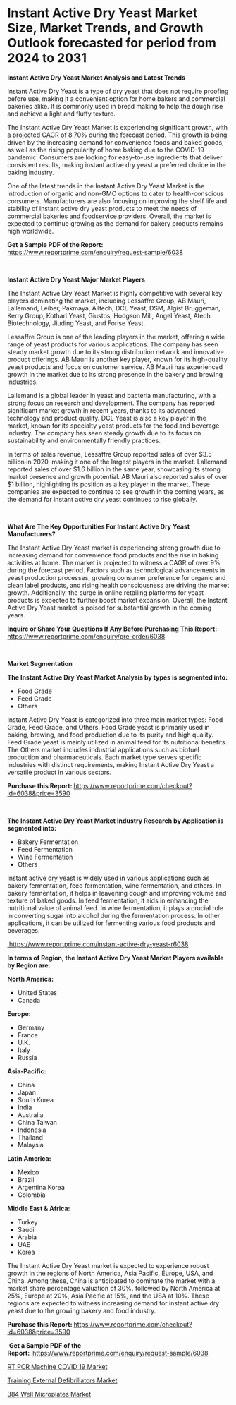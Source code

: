 <p><h1>Instant Active Dry Yeast Market Size, Market Trends, and Growth Outlook forecasted for period from 2024 to 2031</h1></p><p><strong>Instant Active Dry Yeast Market Analysis and Latest Trends</strong></p>
<p><p>Instant Active Dry Yeast is a type of dry yeast that does not require proofing before use, making it a convenient option for home bakers and commercial bakeries alike. It is commonly used in bread making to help the dough rise and achieve a light and fluffy texture.</p><p>The Instant Active Dry Yeast Market is experiencing significant growth, with a projected CAGR of 8.70% during the forecast period. This growth is being driven by the increasing demand for convenience foods and baked goods, as well as the rising popularity of home baking due to the COVID-19 pandemic. Consumers are looking for easy-to-use ingredients that deliver consistent results, making instant active dry yeast a preferred choice in the baking industry.</p><p>One of the latest trends in the Instant Active Dry Yeast Market is the introduction of organic and non-GMO options to cater to health-conscious consumers. Manufacturers are also focusing on improving the shelf life and stability of instant active dry yeast products to meet the needs of commercial bakeries and foodservice providers. Overall, the market is expected to continue growing as the demand for bakery products remains high worldwide.</p></p>
<p><strong>Get a Sample PDF of the Report:&nbsp;</strong> <a href="https://www.reportprime.com/enquiry/request-sample/6038">https://www.reportprime.com/enquiry/request-sample/6038</a></p>
<p>&nbsp;</p>
<p><strong>Instant Active Dry Yeast Major Market Players</strong></p>
<p><p>The Instant Active Dry Yeast Market is highly competitive with several key players dominating the market, including Lessaffre Group, AB Mauri, Lallemand, Leiber, Pakmaya, Alltech, DCL Yeast, DSM, Algist Bruggeman, Kerry Group, Kothari Yeast, Giustos, Hodgson Mill, Angel Yeast, Atech Biotechnology, Jiuding Yeast, and Forise Yeast.</p><p>Lessaffre Group is one of the leading players in the market, offering a wide range of yeast products for various applications. The company has seen steady market growth due to its strong distribution network and innovative product offerings. AB Mauri is another key player, known for its high-quality yeast products and focus on customer service. AB Mauri has experienced growth in the market due to its strong presence in the bakery and brewing industries.</p><p>Lallemand is a global leader in yeast and bacteria manufacturing, with a strong focus on research and development. The company has reported significant market growth in recent years, thanks to its advanced technology and product quality. DCL Yeast is also a key player in the market, known for its specialty yeast products for the food and beverage industry. The company has seen steady growth due to its focus on sustainability and environmentally friendly practices.</p><p>In terms of sales revenue, Lessaffre Group reported sales of over $3.5 billion in 2020, making it one of the largest players in the market. Lallemand reported sales of over $1.6 billion in the same year, showcasing its strong market presence and growth potential. AB Mauri also reported sales of over $1 billion, highlighting its position as a key player in the market. These companies are expected to continue to see growth in the coming years, as the demand for instant active dry yeast continues to rise globally.</p></p>
<p>&nbsp;</p>
<p><strong>What Are The Key Opportunities For Instant Active Dry Yeast Manufacturers?</strong></p>
<p><p>The Instant Active Dry Yeast market is experiencing strong growth due to increasing demand for convenience food products and the rise in baking activities at home. The market is projected to witness a CAGR of over 9% during the forecast period. Factors such as technological advancements in yeast production processes, growing consumer preference for organic and clean label products, and rising health consciousness are driving the market growth. Additionally, the surge in online retailing platforms for yeast products is expected to further boost market expansion. Overall, the Instant Active Dry Yeast market is poised for substantial growth in the coming years.</p></p>
<p><strong>Inquire or Share Your Questions If Any Before Purchasing This Report:</strong> <a href="https://www.reportprime.com/enquiry/pre-order/6038">https://www.reportprime.com/enquiry/pre-order/6038</a></p>
<p>&nbsp;</p>
<p><strong>Market Segmentation</strong></p>
<p><strong>The Instant Active Dry Yeast Market Analysis by types is segmented into:</strong></p>
<p><ul><li>Food Grade</li><li>Feed Grade</li><li>Others</li></ul></p>
<p><p>Instant Active Dry Yeast is categorized into three main market types: Food Grade, Feed Grade, and Others. Food Grade yeast is primarily used in baking, brewing, and food production due to its purity and high quality. Feed Grade yeast is mainly utilized in animal feed for its nutritional benefits. The Others market includes industrial applications such as biofuel production and pharmaceuticals. Each market type serves specific industries with distinct requirements, making Instant Active Dry Yeast a versatile product in various sectors.</p></p>
<p><strong>Purchase this Report:&nbsp;</strong><a href="https://www.reportprime.com/checkout?id=6038&price=3590">https://www.reportprime.com/checkout?id=6038&price=3590</a></p>
<p>&nbsp;</p>
<p><strong>The Instant Active Dry Yeast Market Industry Research by Application is segmented into:</strong></p>
<p><ul><li>Bakery Fermentation</li><li>Feed Fermentation</li><li>Wine Fermentation</li><li>Others</li></ul></p>
<p><p>Instant active dry yeast is widely used in various applications such as bakery fermentation, feed fermentation, wine fermentation, and others. In bakery fermentation, it helps in leavening dough and improving volume and texture of baked goods. In feed fermentation, it aids in enhancing the nutritional value of animal feed. In wine fermentation, it plays a crucial role in converting sugar into alcohol during the fermentation process. In other applications, it can be utilized for fermenting various food products and beverages.</p></p>
<p><a href="https://www.reportprime.com/instant-active-dry-yeast-r6038">&nbsp;https://www.reportprime.com/instant-active-dry-yeast-r6038</a></p>
<p><strong>In terms of Region, the Instant Active Dry Yeast Market Players available by Region are:</strong></p>
<p>
    <p> <strong> North America: </strong>
        <ul>
            <li>United States</li>
            <li>Canada</li>
        </ul>
        </p> 
    <p> <strong> Europe: </strong>
        <ul>
            <li>Germany</li>
            <li>France</li>
            <li>U.K.</li>
            <li>Italy</li>
            <li>Russia</li>
        </ul>
        </p> 
    <p> <strong> Asia-Pacific: </strong>
        <ul>
            <li>China</li>
            <li>Japan</li>
            <li>South Korea</li>
            <li>India</li>
            <li>Australia</li>
            <li>China Taiwan</li>
            <li>Indonesia</li>
            <li>Thailand</li>
            <li>Malaysia</li>
        </ul>
        </p> 
    <p> <strong> Latin America: </strong>
        <ul>
            <li>Mexico</li>
            <li>Brazil</li>
            <li>Argentina Korea</li>
            <li>Colombia</li>
        </ul>
        </p> 
    <p> <strong> Middle East & Africa: </strong>
        <ul>
            <li>Turkey</li>
            <li>Saudi</li>
            <li>Arabia</li>
            <li>UAE</li>
            <li>Korea</li>
        </ul>
    </p>
    </p>
<p><p>The Instant Active Dry Yeast market is expected to experience robust growth in the regions of North America, Asia Pacific, Europe, USA, and China. Among these, China is anticipated to dominate the market with a market share percentage valuation of 30%, followed by North America at 25%, Europe at 20%, Asia Pacific at 15%, and the USA at 10%. These regions are expected to witness increasing demand for instant active dry yeast due to the growing bakery and food industry.</p></p>
<p><strong>Purchase this Report: </strong><a href="https://www.reportprime.com/checkout?id=6038&price=3590">https://www.reportprime.com/checkout?id=6038&price=3590</a></p>
<p>&nbsp;<strong>Get a Sample PDF of the Report:&nbsp;&nbsp;</strong><a href="https://www.reportprime.com/enquiry/request-sample/6038">https://www.reportprime.com/enquiry/request-sample/6038</a></p>
<p><strong></strong></p>
<p><p><a href="https://issuu.com/reportprime-2/docs/rt-pcr-machine-covid-19-market-size-2030.pptx">RT PCR Machine COVID 19 Market</a></p><p><a href="https://issuu.com/reportprime-2/docs/training-external-defibrillators-market-size-2030.">Training External Defibrillators Market</a></p><p><a href="https://issuu.com/reportprime-2/docs/384-well-microplates-market-size-2030.pptx">384 Well Microplates Market</a></p></p>